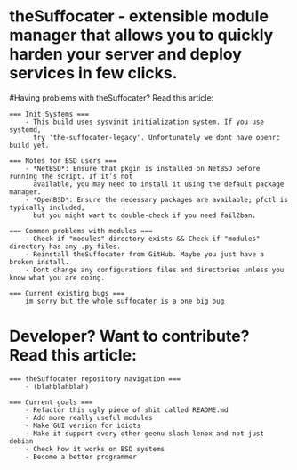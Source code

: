 # theSuffocater - extensible module manager that allows you to quickly harden your server and deploy services in few clicks.

#Having problems with theSuffocater? Read this article:

    === Init Systems ===
        - This build uses sysvinit initialization system. If you use systemd,
          try 'the-suffocater-legacy'. Unfortunately we dont have openrc build yet.
        
    === Notes for BSD users ===
        - *NetBSD*: Ensure that pkgin is installed on NetBSD before running the script. If it’s not
          available, you may need to install it using the default package manager.
        - *OpenBSD*: Ensure the necessary packages are available; pfctl is typically included,
          but you might want to double-check if you need fail2ban.
    
    === Common problems with modules ===
        - Check if "modules" directory exists && Check if "modules" directory has any .py files.
        - Reinstall theSuffocater from GitHub. Maybe you just have a broken install.
        - Dont change any configurations files and directories unless you know what you are doing.
    
    === Current existing bugs ===
        im sorry but the whole suffocater is a one big bug


# Developer? Want to contribute? Read this article:
    
    === theSuffocater repository navigation ===
        - (blahblahblah)

    === Current goals ===
        - Refactor this ugly piece of shit called README.md
        - Add more really useful modules
        - Make GUI version for idiots
        - Make it support every other geenu slash lenox and not just debian
        - Check how it works on BSD systems
        - Become a better programmer
